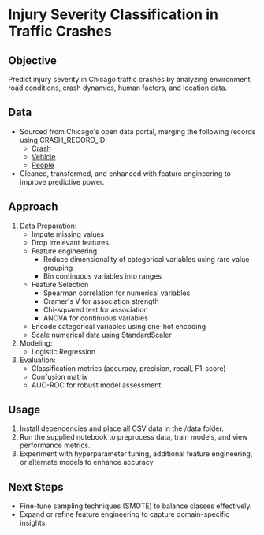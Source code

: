 # Injury Severity Classification in Traffic Crashes

## Objective

Predict injury severity in Chicago traffic crashes by analyzing environment, road conditions, crash dynamics, human factors, and location data.

## Data

- Sourced from Chicago's open data portal, merging the following records using CRASH_RECORD_ID:
  - [Crash](https://data.cityofchicago.org/Transportation/Traffic-Crashes-Crashes/85ca-t3if/about_data)
  - [Vehicle](https://data.cityofchicago.org/Transportation/Traffic-Crashes-Vehicles/68nd-jvt3/about_data)
  - [People](https://data.cityofchicago.org/Transportation/Traffic-Crashes-People/u6pd-qa9d/about_data)
- Cleaned, transformed, and enhanced with feature engineering to improve predictive power.

## Approach

1. Data Preparation:
   - Impute missing values
   - Drop irrelevant features
   - Feature engineering
     - Reduce dimensionality of categorical variables using rare value grouping
     - Bin continuous variables into ranges
   - Feature Selection
     - Spearman correlation for numerical variables
     - Cramer's V for association strength
     - Chi-squared test for association
     - ANOVA for continuous variables
   - Encode categorical variables using one-hot encoding
   - Scale numerical data using StandardScaler
2. Modeling:
   - Logistic Regression
3. Evaluation:
   - Classification metrics (accuracy, precision, recall, F1-score)
   - Confusion matrix
   - AUC-ROC for robust model assessment.

## Usage

1. Install dependencies and place all CSV data in the /data folder.
2. Run the supplied notebook to preprocess data, train models, and view performance metrics.
3. Experiment with hyperparameter tuning, additional feature engineering, or alternate models to enhance accuracy.

## Next Steps

- Fine-tune sampling techniques (SMOTE) to balance classes effectively.
- Expand or refine feature engineering to capture domain-specific insights.
